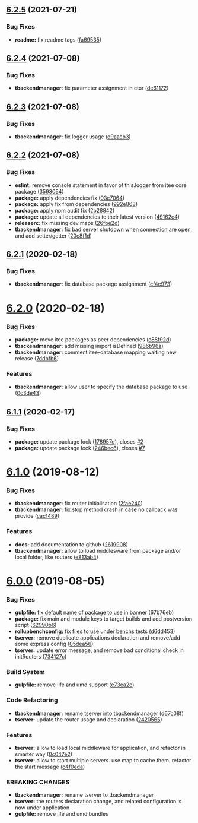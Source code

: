 ## [6.2.5](https://github.com/Itee/itee-server/compare/v6.2.4...v6.2.5) (2021-07-21)


### Bug Fixes

* **readme:** fix readme tags ([fa69535](https://github.com/Itee/itee-server/commit/fa695352d48d0a3243d7ac6cd5fcdf92435c0687))

## [6.2.4](https://github.com/Itee/itee-server/compare/v6.2.3...v6.2.4) (2021-07-08)


### Bug Fixes

* **tbackendmanager:** fix parameter assignment in ctor ([de61172](https://github.com/Itee/itee-server/commit/de61172b2d87dacaecf887fa29c5856aa848e759))

## [6.2.3](https://github.com/Itee/itee-server/compare/v6.2.2...v6.2.3) (2021-07-08)


### Bug Fixes

* **tbackendmanager:** fix logger usage ([d9aacb3](https://github.com/Itee/itee-server/commit/d9aacb3df6cb3951c257c3674550bbc4725c9eab))

## [6.2.2](https://github.com/Itee/itee-server/compare/v6.2.1...v6.2.2) (2021-07-08)


### Bug Fixes

* **eslint:** remove console statement in favor of this.logger from itee core package ([3593054](https://github.com/Itee/itee-server/commit/3593054254b3b00ea98d17b9c8a76dacac5a68f3))
* **package:** apply dependencies fix ([03c7064](https://github.com/Itee/itee-server/commit/03c7064e266917f4d119a398c6f56d3169d4eeaf))
* **package:** apply fix from dependencies ([992e868](https://github.com/Itee/itee-server/commit/992e8684028521d256dd30d92af730c7ce0e95d8))
* **package:** apply npm audit fix ([2b28842](https://github.com/Itee/itee-server/commit/2b28842a88d05ac334b0737735a654c24382c90b))
* **package:** update all dependencies to their latest version ([49162e4](https://github.com/Itee/itee-server/commit/49162e4c4e1b6bc895946cf3dfc05eeb2edf71eb))
* **releaserc:** fix missing dev maps ([26fbe2d](https://github.com/Itee/itee-server/commit/26fbe2d7bb22a2da13a49019c61783939ce7c17c))
* **tbackendmanager:** fix bad server shutdown when connection are open, and add setter/getter ([20c8f1d](https://github.com/Itee/itee-server/commit/20c8f1dd694f5106cfca1926de85b88f44c5de73))

## [6.2.1](https://github.com/Itee/itee-server/compare/v6.2.0...v6.2.1) (2020-02-18)


### Bug Fixes

* **tbackendmanager:** fix database package assignment ([cf4c973](https://github.com/Itee/itee-server/commit/cf4c9738e0df59fb17dab6bad8692493bb39d5dc))

# [6.2.0](https://github.com/Itee/itee-server/compare/v6.1.1...v6.2.0) (2020-02-18)


### Bug Fixes

* **package:** move itee packages as peer dependencies ([c88f92d](https://github.com/Itee/itee-server/commit/c88f92db53e514cf26af5a178502061eb67f4818))
* **tbackendmanager:** add missing import isDefined ([986b96a](https://github.com/Itee/itee-server/commit/986b96a0509d8c1f21f0849487aee9088f082640))
* **tbackendmanager:** comment itee-database mapping waiting new release ([7ddbfb6](https://github.com/Itee/itee-server/commit/7ddbfb6681beae909c4977e7bfc7231132b2b323))


### Features

* **tbackendmanager:** allow user to specify the database package to use ([0c3de43](https://github.com/Itee/itee-server/commit/0c3de437da84ab10928014adb6d7e400c73bf6c6))

## [6.1.1](https://github.com/Itee/itee-server/compare/v6.1.0...v6.1.1) (2020-02-17)


### Bug Fixes

* **package:** update package lock ([178957d](https://github.com/Itee/itee-server/commit/178957da1d12a130b68501252426e1bfc1273cb5)), closes [#2](https://github.com/Itee/itee-server/issues/2)
* **package:** update package lock ([246bec6](https://github.com/Itee/itee-server/commit/246bec6b9d70fe526f4d86fb4460e5c93f20d43d)), closes [#7](https://github.com/Itee/itee-server/issues/7)

# [6.1.0](https://github.com/Itee/itee-server/compare/v6.0.0...v6.1.0) (2019-08-12)


### Bug Fixes

* **tbackendmanager:** fix router initialisation ([2fae240](https://github.com/Itee/itee-server/commit/2fae240))
* **tbackendmanager:** fix stop method crash in case no callback was provide ([cac1489](https://github.com/Itee/itee-server/commit/cac1489))


### Features

* **docs:** add documentation to github ([2619908](https://github.com/Itee/itee-server/commit/2619908))
* **tbackendmanager:** allow to load middlesware from package and/or local folder, like routers ([e813ab4](https://github.com/Itee/itee-server/commit/e813ab4))

# [6.0.0](https://github.com/Itee/itee-server/compare/v5.5.4...v6.0.0) (2019-08-05)


### Bug Fixes

* **gulpfile:** fix default name of package to use in banner ([67b76eb](https://github.com/Itee/itee-server/commit/67b76eb))
* **package:** fix main and module keys to target builds and add postversion script ([62990b6](https://github.com/Itee/itee-server/commit/62990b6))
* **rollupbenchconfig:** fix files to use under benchs tests ([d6dd453](https://github.com/Itee/itee-server/commit/d6dd453))
* **tserver:** remove duplicate applications declaration and remove/add some express config ([05dea56](https://github.com/Itee/itee-server/commit/05dea56))
* **tserver:** update error message, and remove bad conditional check in initRouters ([734127c](https://github.com/Itee/itee-server/commit/734127c))


### Build System

* **gulpfile:** remove iife and umd support ([e73ea2e](https://github.com/Itee/itee-server/commit/e73ea2e))


### Code Refactoring

* **tbackendmanager:** rename tserver into tbackendmanager ([d67c08f](https://github.com/Itee/itee-server/commit/d67c08f))
* **tserver:** update the router usage and declaration ([2420565](https://github.com/Itee/itee-server/commit/2420565))


### Features

* **tserver:** allow to load local middleware for application, and refactor in smarter way ([0c047e2](https://github.com/Itee/itee-server/commit/0c047e2))
* **tserver:** allow to start multiple servers. use map to cache them. refactor the start message ([c4f0eda](https://github.com/Itee/itee-server/commit/c4f0eda))


### BREAKING CHANGES

* **tbackendmanager:** rename tserver to tbackendmanager
* **tserver:** the routers declaration change, and related configuration is now under application
* **gulpfile:** remove iife and umd bundles
